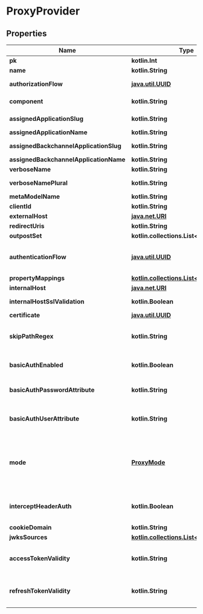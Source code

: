 
# ProxyProvider

## Properties
Name | Type | Description | Notes
------------ | ------------- | ------------- | -------------
**pk** | **kotlin.Int** |  |  [readonly]
**name** | **kotlin.String** |  | 
**authorizationFlow** | [**java.util.UUID**](java.util.UUID.md) | Flow used when authorizing this provider. | 
**component** | **kotlin.String** | Get object component so that we know how to edit the object |  [readonly]
**assignedApplicationSlug** | **kotlin.String** | Internal application name, used in URLs. |  [readonly]
**assignedApplicationName** | **kotlin.String** | Application&#39;s display Name. |  [readonly]
**assignedBackchannelApplicationSlug** | **kotlin.String** | Internal application name, used in URLs. |  [readonly]
**assignedBackchannelApplicationName** | **kotlin.String** | Application&#39;s display Name. |  [readonly]
**verboseName** | **kotlin.String** | Return object&#39;s verbose_name |  [readonly]
**verboseNamePlural** | **kotlin.String** | Return object&#39;s plural verbose_name |  [readonly]
**metaModelName** | **kotlin.String** | Return internal model name |  [readonly]
**clientId** | **kotlin.String** |  |  [readonly]
**externalHost** | [**java.net.URI**](java.net.URI.md) |  | 
**redirectUris** | **kotlin.String** |  |  [readonly]
**outpostSet** | **kotlin.collections.List&lt;kotlin.String&gt;** |  |  [readonly]
**authenticationFlow** | [**java.util.UUID**](java.util.UUID.md) | Flow used for authentication when the associated application is accessed by an un-authenticated user. |  [optional]
**propertyMappings** | [**kotlin.collections.List&lt;java.util.UUID&gt;**](java.util.UUID.md) |  |  [optional]
**internalHost** | [**java.net.URI**](java.net.URI.md) |  |  [optional]
**internalHostSslValidation** | **kotlin.Boolean** | Validate SSL Certificates of upstream servers |  [optional]
**certificate** | [**java.util.UUID**](java.util.UUID.md) |  |  [optional]
**skipPathRegex** | **kotlin.String** | Regular expressions for which authentication is not required. Each new line is interpreted as a new Regular Expression. |  [optional]
**basicAuthEnabled** | **kotlin.Boolean** | Set a custom HTTP-Basic Authentication header based on values from authentik. |  [optional]
**basicAuthPasswordAttribute** | **kotlin.String** | User/Group Attribute used for the password part of the HTTP-Basic Header. |  [optional]
**basicAuthUserAttribute** | **kotlin.String** | User/Group Attribute used for the user part of the HTTP-Basic Header. If not set, the user&#39;s Email address is used. |  [optional]
**mode** | [**ProxyMode**](ProxyMode.md) | Enable support for forwardAuth in traefik and nginx auth_request. Exclusive with internal_host.  * &#x60;proxy&#x60; - Proxy * &#x60;forward_single&#x60; - Forward Single * &#x60;forward_domain&#x60; - Forward Domain |  [optional]
**interceptHeaderAuth** | **kotlin.Boolean** | When enabled, this provider will intercept the authorization header and authenticate requests based on its value. |  [optional]
**cookieDomain** | **kotlin.String** |  |  [optional]
**jwksSources** | [**kotlin.collections.List&lt;java.util.UUID&gt;**](java.util.UUID.md) |  |  [optional]
**accessTokenValidity** | **kotlin.String** | Tokens not valid on or after current time + this value (Format: hours&#x3D;1;minutes&#x3D;2;seconds&#x3D;3). |  [optional]
**refreshTokenValidity** | **kotlin.String** | Tokens not valid on or after current time + this value (Format: hours&#x3D;1;minutes&#x3D;2;seconds&#x3D;3). |  [optional]



